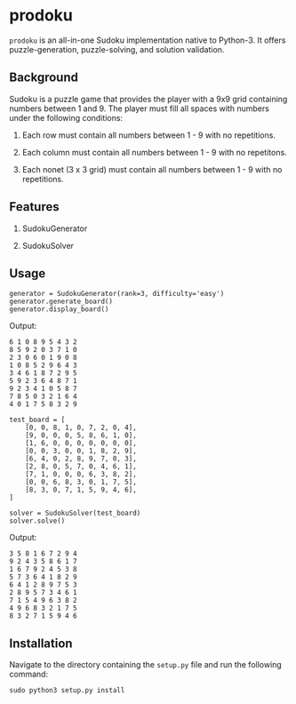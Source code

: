 # prodoku

`prodoku` is an all-in-one Sudoku implementation native to Python-3. It offers puzzle-generation, puzzle-solving, and solution validation.

## Background

Sudoku is a puzzle game that provides the player with a 9x9 grid containing numbers between 1 and 9. The player must fill all spaces with numbers under the following conditions:

1) Each row must contain all numbers between 1 - 9 with no repetitions. 

2) Each column must contain all numbers between 1 - 9 with no repetitons.

3) Each nonet (3 x 3 grid) must contain all numbers between 1 - 9 with no repetitions.

## Features

1) SudokuGenerator

2) SudokuSolver

## Usage

```
generator = SudokuGenerator(rank=3, difficulty='easy')
generator.generate_board()
generator.display_board()
```

Output:

```
6 1 0 8 9 5 4 3 2
8 5 9 2 0 3 7 1 0
2 3 0 6 0 1 9 0 8
1 0 8 5 2 9 6 4 3
3 4 6 1 8 7 2 9 5
5 9 2 3 6 4 8 7 1
9 2 3 4 1 0 5 8 7
7 8 5 0 3 2 1 6 4
4 0 1 7 5 8 3 2 9
```

```
test_board = [
    [0, 0, 8, 1, 0, 7, 2, 0, 4],
    [9, 0, 0, 0, 5, 8, 6, 1, 0],
    [1, 6, 0, 0, 0, 0, 0, 0, 0],
    [0, 0, 3, 0, 0, 1, 8, 2, 9],
    [6, 4, 0, 2, 8, 9, 7, 0, 3],
    [2, 8, 0, 5, 7, 0, 4, 6, 1],
    [7, 1, 0, 0, 0, 6, 3, 8, 2],
    [0, 0, 6, 8, 3, 0, 1, 7, 5],
    [8, 3, 0, 7, 1, 5, 9, 4, 6],
]

solver = SudokuSolver(test_board)
solver.solve()
```

Output:

```
3 5 8 1 6 7 2 9 4
9 2 4 3 5 8 6 1 7
1 6 7 9 2 4 5 3 8
5 7 3 6 4 1 8 2 9
6 4 1 2 8 9 7 5 3
2 8 9 5 7 3 4 6 1
7 1 5 4 9 6 3 8 2
4 9 6 8 3 2 1 7 5
8 3 2 7 1 5 9 4 6
```

## Installation

Navigate to the directory containing the `setup.py` file and run the following command:

``` sudo python3 setup.py install ```


